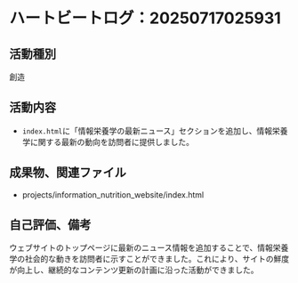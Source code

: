 # ハートビートログ：20250717025931

## 活動種別
創造

## 活動内容
- `index.html`に「情報栄養学の最新ニュース」セクションを追加し、情報栄養学に関する最新の動向を訪問者に提供しました。

## 成果物、関連ファイル
- projects/information_nutrition_website/index.html

## 自己評価、備考
ウェブサイトのトップページに最新のニュース情報を追加することで、情報栄養学の社会的な動きを訪問者に示すことができました。これにより、サイトの鮮度が向上し、継続的なコンテンツ更新の計画に沿った活動ができました。
